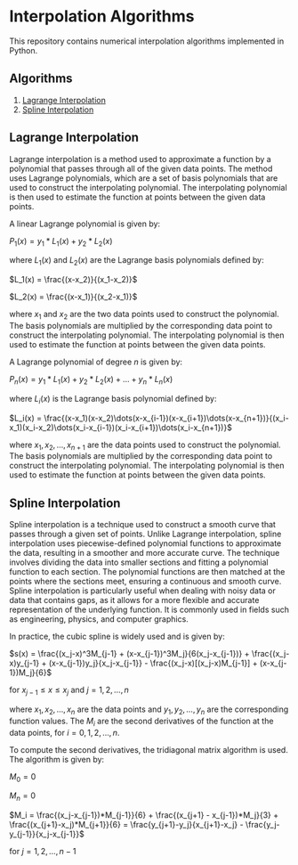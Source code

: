 # Interpolation Algorithms
This repository contains numerical interpolation algorithms implemented in Python.

## Algorithms
1. [Lagrange Interpolation](#lagrange-interpolation)
2. [Spline Interpolation](#spline-interpolation)

## Lagrange Interpolation 
Lagrange interpolation is a method used to approximate a function by a polynomial that passes through all of the given data points. The method uses Lagrange polynomials, which are a set of basis polynomials that are used to construct the interpolating polynomial. The interpolating polynomial is then used to estimate the function at points between the given data points.

A linear Lagrange polynomial is given by:

$P_1(x) = y_1*L_1(x) + y_2*L_2(x)$

where $L_1(x)$ and $L_2(x)$ are the Lagrange basis polynomials defined by:

$L_1(x) = \frac{(x-x_2)}{(x_1-x_2)}$

$L_2(x) = \frac{(x-x_1)}{(x_2-x_1)}$

where $x_1$ and $x_2$ are the two data points used to construct the polynomial. The basis polynomials are multiplied by the corresponding data point to construct the interpolating polynomial. The interpolating polynomial is then used to estimate the function at points between the given data points.

A Lagrange polynomial of degree $n$ is given by:

$P_n(x) = y_1*L_1(x) + y_2*L_2(x) + \dots + y_n*L_n(x)$

where $L_i(x)$ is the Lagrange basis polynomial defined by:

$L_i(x) = \frac{(x-x_1)(x-x_2)\dots(x-x_{i-1})(x-x_{i+1})\dots(x-x_{n+1})}{(x_i-x_1)(x_i-x_2)\dots(x_i-x_{i-1})(x_i-x_{i+1})\dots(x_i-x_{n+1})}$

where $x_1, x_2, \dots, x_{n+1}$ are the data points used to construct the polynomial. The basis polynomials are multiplied by the corresponding data point to construct the interpolating polynomial. The interpolating polynomial is then used to estimate the function at points between the given data points.


## Spline Interpolation
Spline interpolation is a technique used to construct a smooth curve that passes through a given set of points. Unlike Lagrange interpolation, spline interpolation uses piecewise-defined polynomial functions to approximate the data, resulting in a smoother and more accurate curve. The technique involves dividing the data into smaller sections and fitting a polynomial function to each section. The polynomial functions are then matched at the points where the sections meet, ensuring a continuous and smooth curve. Spline interpolation is particularly useful when dealing with noisy data or data that contains gaps, as it allows for a more flexible and accurate representation of the underlying function. It is commonly used in fields such as engineering, physics, and computer graphics.

In practice, the cubic spline is widely used and is given by:

$s(x) = \frac{(x_j-x)^3M_{j-1} + (x-x_{j-1})^3M_j}{6(x_j-x_{j-1})} + \frac{(x_j-x)y_{j-1} + (x-x_{j-1})y_j}{x_j-x_{j-1}} - \frac{(x_j-x)[(x_j-x)M_{j-1}] + (x-x_{j-1})M_j}{6}$

for $x_{j-1} \leq x \leq x_j$ and $j = 1, 2, \dots, n$

where $x_1, x_2, \dots, x_n$ are the data points and $y_1, y_2, \dots, y_n$ are the corresponding function values. The $M_i$ are the second derivatives of the function at the data points, for $i = 0, 1, 2, \dots, n$.

To compute the second derivatives, the tridiagonal matrix algorithm is used. The algorithm is given by:

$M_0 = 0$

$M_n = 0$

$M_i = \frac{(x_j-x_{j-1})*M_{j-1}}{6} + \frac{(x_{j+1} - x_{j-1})*M_j}{3} + \frac{(x_{j+1}-x_j)*M_{j+1}}{6} = \frac{y_{j+1}-y_j}{x_{j+1}-x_j} - \frac{y_j-y_{j-1}}{x_j-x_{j-1}}$

for $j = 1, 2, \dots, n-1$
